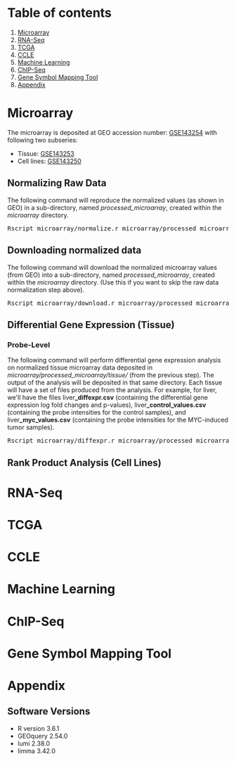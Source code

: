 # Table of contents
1. [Microarray](#microarray)
2. [RNA-Seq](#rnaseq)
3. [TCGA](#tcga)
4. [CCLE](#ccle)
5. [Machine Learning](#ml)
6. [ChIP-Seq](#chipseq)
7. [Gene Symbol Mapping Tool](#mapping)
8. [Appendix](#appendix)

# Microarray<a name="microarray"></a>

The microarray is deposited at GEO accession number: <a href="https://www.ncbi.nlm.nih.gov/geo/query/acc.cgi?acc=GSE143254">GSE143254</a> with following two subseries:
<ul>
  <li>Tissue: <a href="https://www.ncbi.nlm.nih.gov/geo/query/acc.cgi?acc=GSE143253">GSE143253</a></li>
  <li>Cell lines: <a href="https://www.ncbi.nlm.nih.gov/geo/query/acc.cgi?acc=GSE143250">GSE143250</a></li>
</ul>

## Normalizing Raw Data

The following command will reproduce the normalized values (as shown in GEO) in a sub-directory, named <i>processed_microarray</i>, created within the <i>microarray</i> directory.

<pre>Rscript microarray/normalize.r microarray/processed_microarray</pre>

## Downloading normalized data

The following command will download the normalized microarray values (from GEO) into a sub-directory, named <i>processed_microarray</i>, created within the <i>microarray</i> directory. (Use this if you want to skip the raw data normalization step above).

<pre>Rscript microarray/download.r microarray/processed_microarray</pre>

## Differential Gene Expression (Tissue)
### Probe-Level
The following command will perform differential gene expression analysis on normalized tissue microarray data deposited in <i>microarray/processed_microarray/tissue/</i> (from the previous step). The output of the analysis will be deposited in that same directory. Each tissue will have a set of files produced from the analysis. For example, for liver, we'll have the files liver<b>_diffexpr.csv</b> (containing the differential gene expression log fold changes and p-values), liver<b>_control_values.csv</b> (containing the probe intensities for the control samples), and liver<b>_myc_values.csv</b> (containing the probe intensities for the MYC-induced tumor samples).

<pre>Rscript microarray/diffexpr.r microarray/processed_microarray</pre>

## Rank Product Analysis (Cell Lines)

# RNA-Seq<a name="rnaseq"></a>

# TCGA<a name="tcga"></a>

# CCLE<a name="ccle"></a>

# Machine Learning<a name="ml"></a>

# ChIP-Seq<a name="chipseq"></a>

# Gene Symbol Mapping Tool<a name="mapping"></a>

# Appendix<a name="appendix"></a>
## Software Versions
<ul>
  <li>R version 3.6.1</li>
  <li>GEOquery 2.54.0</li>
  <li>lumi 2.38.0</li>
  <li>limma 3.42.0</li>
</ul>
